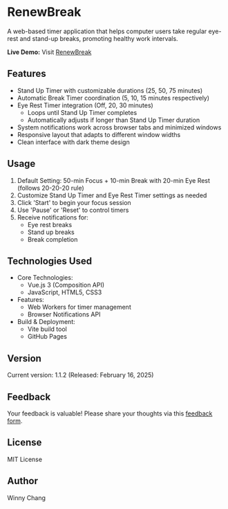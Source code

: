 # RenewBreak
A web-based timer application that helps computer users take regular eye-rest and stand-up breaks, promoting healthy work intervals.

**Live Demo:** Visit [RenewBreak](https://winnychang.github.io/renew-break-vue/)

## Features
- Stand Up Timer with customizable durations (25, 50, 75 minutes)
- Automatic Break Timer coordination (5, 10, 15 minutes respectively)
- Eye Rest Timer integration (Off, 20, 30 minutes)
  - Loops until Stand Up Timer completes
  - Automatically adjusts if longer than Stand Up Timer duration
- System notifications work across browser tabs and minimized windows
- Responsive layout that adapts to different window widths
- Clean interface with dark theme design

## Usage
1. Default Setting: 50-min Focus + 10-min Break with 20-min Eye Rest (follows 20-20-20 rule)
2. Customize Stand Up Timer and Eye Rest Timer settings as needed
3. Click 'Start' to begin your focus session
4. Use 'Pause' or 'Reset' to control timers
5. Receive notifications for:
   - Eye rest breaks
   - Stand up breaks
   - Break completion

## Technologies Used
- Core Technologies:
  - Vue.js 3 (Composition API)
  - JavaScript, HTML5, CSS3
- Features:
  - Web Workers for timer management
  - Browser Notifications API
- Build & Deployment:
  - Vite build tool
  - GitHub Pages

## Version
Current version: 1.1.2 (Released: February 16, 2025)

## Feedback
Your feedback is valuable! Please share your thoughts via this [feedback form](https://forms.gle/thmp2eGWhjhP5kur7).

## License
MIT License

## Author
Winny Chang
